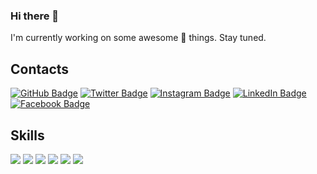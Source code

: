 ### Hi there 👋
I'm currently working on some awesome 🚀 things. Stay tuned.
<!--
**danvy/danvy** is a ✨ _special_ ✨ repository because its `README.md` (this file) appears on your GitHub profile.

Here are some ideas to get you started:

- 🔭 I’m currently working on ...
- 🌱 I’m currently learning ...
- 👯 I’m looking to collaborate on ...
- 🤔 I’m looking for help with ...
- 💬 Ask me about ...
- 📫 How to reach me: ...
- 😄 Pronouns: ...
- ⚡ Fun fact: ...
-->

## Contacts

[![GitHub Badge](https://img.shields.io/badge/-GitHub-000?style=flat&logo=Github&logoColor=white)](https://github.com/danvy)
[![Twitter Badge](https://img.shields.io/badge/-Twitter-1ca0f1?style=flat&logo=twitter&logoColor=white&link=https://twitter.com/danvy)](https://twitter.com/danvy)
[![Instagram Badge](https://img.shields.io/badge/-Instagram-e4405f?style=flat&logo=instagram&logoColor=white&link=https://www.instagram.com/adanvy)](https://www.instagram.com/adanvy)
[![LinkedIn Badge](https://img.shields.io/badge/-LinkedIn-0077b5?style=flat&logo=linkedin&logoColor=white&link=https://www.linkedin.com/in/danvy)](https://www.linkedin.com/in/danvy)
[![Facebook Badge](https://img.shields.io/badge/-Facebook-1877f2?style=flat&logo=facebook&logoColor=white&link=https://www.facebook.com/danvy)](https://www.facebook.com/danvy)

<!--
## 🎓 Education

- [The University of Tokyo](https://www.u-tokyo.ac.jp/) Bachelor degree

-->
## Skills

[![](https://img.shields.io/badge/-Visual%20Studio%20Code-5C2D91?style=flat&logoColor=white&logo=visual-studio)](https://github.com/danvy)
[![](https://img.shields.io/badge/-Bash-4eaa25?style=flat&logoColor=white&logo=gnu-bash)](https://github.com/danvy)
[![](https://img.shields.io/badge/-Docker-2496ed?style=flat&logoColor=white&logo=docker)](https://github.com/danvy)
[![](https://img.shields.io/badge/-Kubernetes-326CE5?style=flat&logoColor=white&logo=kubernetes)](https://github.com/danvy)
[![](https://img.shields.io/badge/-Terraform-623CE4?style=flat&logoColor=white&logo=terraform)](https://github.com/danvy)
[![](https://img.shields.io/badge/-GitHub%20Actions-2088FF?style=flat&logoColor=white&logo=github-actions)](https://github.com/danvy)


